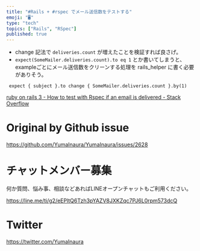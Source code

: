 ```yaml
---
title: "#Rails + #rspec でメール送信数をテストする"
emoji: "🖥"
type: "tech"
topics: ["Rails", "RSpec"]
published: true
---
```


- change 記法で `deliveries.count` が増えたことを検証すれば良さげ。
- `expect(SomeMailer.deliveries.count).to eq 1` とか書いてしまうと、exampleごとにメール送信数をクリーンする処理を rails_helper に書く必要がありそう。

```
 expect { subject }.to change { SomeMailer.deliveries.count }.by(1)
```

[ruby on rails 3 - How to test with Rspec if an email is delivered - Stack Overflow](https://stackoverflow.com/questions/7284413/how-to-test-with-rspec-if-an-email-is-delivered)

# Original by Github issue

https://github.com/YumaInaura/YumaInaura/issues/2628








<!-- Update From Qiita API -->

# チャットメンバー募集


何か質問、悩み事、相談などあればLINEオープンチャットもご利用ください。

https://line.me/ti/g2/eEPltQ6Tzh3pYAZV8JXKZqc7PJ6L0rpm573dcQ





# Twitter


https://twitter.com/YumaInaura


<!-- Update From Qiita API -->


